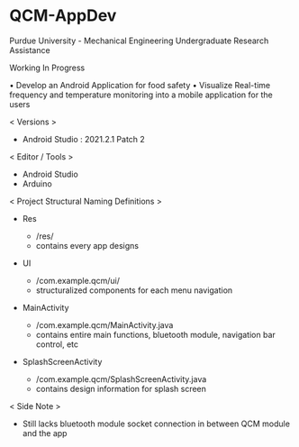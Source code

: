 # QCM-AppDev
Purdue University - Mechanical Engineering Undergraduate Research Assistance

Working In Progress

• Develop an Android Application for food safety
• Visualize Real-time frequency and temperature monitoring into a mobile application for the users

< Versions >
  - Android Studio : 2021.2.1 Patch 2

< Editor / Tools >
  - Android Studio
  - Arduino
  
< Project Structural Naming Definitions >
  - Res
    * /res/
    * contains every app designs
    
  - UI
    * /com.example.qcm/ui/
    * structuralized components for each menu navigation
    
  - MainActivity
    * /com.example.qcm/MainActivity.java
    * contains entire main functions, bluetooth module, navigation bar control, etc
    
  - SplashScreenActivity
    * /com.example.qcm/SplashScreenActivity.java
    * contains design information for splash screen
    
< Side Note >
  - Still lacks bluetooth module socket connection in between QCM module and the app
